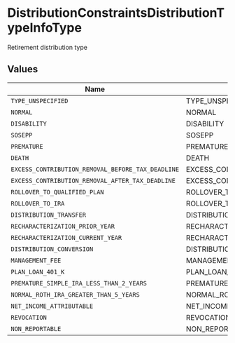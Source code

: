 # DistributionConstraintsDistributionTypeInfoType

Retirement distribution type


## Values

| Name                                              | Value                                             |
| ------------------------------------------------- | ------------------------------------------------- |
| `TYPE_UNSPECIFIED`                                | TYPE_UNSPECIFIED                                  |
| `NORMAL`                                          | NORMAL                                            |
| `DISABILITY`                                      | DISABILITY                                        |
| `SOSEPP`                                          | SOSEPP                                            |
| `PREMATURE`                                       | PREMATURE                                         |
| `DEATH`                                           | DEATH                                             |
| `EXCESS_CONTRIBUTION_REMOVAL_BEFORE_TAX_DEADLINE` | EXCESS_CONTRIBUTION_REMOVAL_BEFORE_TAX_DEADLINE   |
| `EXCESS_CONTRIBUTION_REMOVAL_AFTER_TAX_DEADLINE`  | EXCESS_CONTRIBUTION_REMOVAL_AFTER_TAX_DEADLINE    |
| `ROLLOVER_TO_QUALIFIED_PLAN`                      | ROLLOVER_TO_QUALIFIED_PLAN                        |
| `ROLLOVER_TO_IRA`                                 | ROLLOVER_TO_IRA                                   |
| `DISTRIBUTION_TRANSFER`                           | DISTRIBUTION_TRANSFER                             |
| `RECHARACTERIZATION_PRIOR_YEAR`                   | RECHARACTERIZATION_PRIOR_YEAR                     |
| `RECHARACTERIZATION_CURRENT_YEAR`                 | RECHARACTERIZATION_CURRENT_YEAR                   |
| `DISTRIBUTION_CONVERSION`                         | DISTRIBUTION_CONVERSION                           |
| `MANAGEMENT_FEE`                                  | MANAGEMENT_FEE                                    |
| `PLAN_LOAN_401_K`                                 | PLAN_LOAN_401K                                    |
| `PREMATURE_SIMPLE_IRA_LESS_THAN_2_YEARS`          | PREMATURE_SIMPLE_IRA_LESS_THAN_2_YEARS            |
| `NORMAL_ROTH_IRA_GREATER_THAN_5_YEARS`            | NORMAL_ROTH_IRA_GREATER_THAN_5_YEARS              |
| `NET_INCOME_ATTRIBUTABLE`                         | NET_INCOME_ATTRIBUTABLE                           |
| `REVOCATION`                                      | REVOCATION                                        |
| `NON_REPORTABLE`                                  | NON_REPORTABLE                                    |
